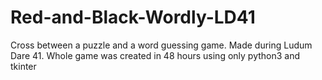 # Red-and-Black-Wordly-LD41
Cross between a puzzle and a word guessing game. Made during Ludum Dare 41. Whole game was created in 48 hours using only python3 and tkinter
